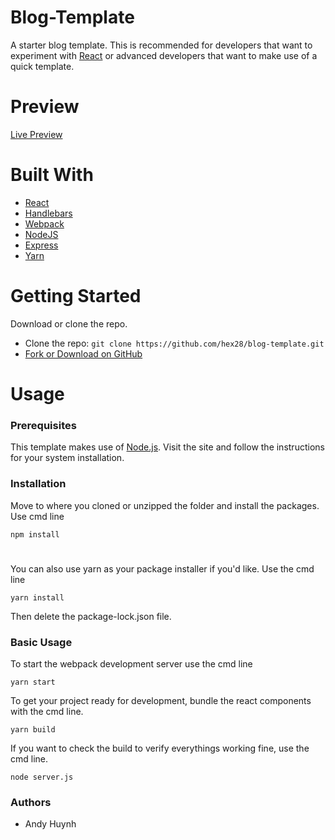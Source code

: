 # Blog-Template
A starter blog template. This is recommended for developers that want to experiment with [React](https://reactjs.org/) 
or advanced developers that want to make use of a quick template.

# Preview
[Live Preview](https://www.andy-huynh.com/templates/blog-template)

# Built With
* [React](https://reactjs.org/)
* [Handlebars](https://handlebarsjs.com/)
* [Webpack](https://webpack.js.org/)
* [NodeJS](https://nodejs.org/en/)
* [Express](https://expressjs.com/)
* [Yarn](https://yarnpkg.com/en/)

# Getting Started
Download or clone the repo.
* Clone the repo: `git clone https://github.com/hex28/blog-template.git`
* [Fork or Download on GitHub](https://github.com/hex28/blog-template)

# Usage
### Prerequisites
This template makes use of [Node.js](https://nodejs.org/en/). Visit the site and follow the instructions for your system installation.

### Installation
Move to where you cloned or unzipped the folder and install the packages. Use cmd line

```
npm install
```
#
You can also use yarn as your package installer if you'd like. Use the cmd line
```
yarn install
```
Then delete the package-lock.json file.

### Basic Usage
To start the webpack development server use the cmd line
```
yarn start
```

To get your project ready for development, bundle the react components with the cmd line.
```
yarn build
```
If you want to check the build to verify everythings working fine, use the cmd line.
```
node server.js
```

### Authors
* Andy Huynh
